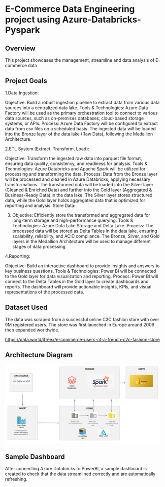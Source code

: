 # E-Commerce Data Engineering project using Azure-Databricks-Pyspark

## Overview

This project showcases the management, streamline and data analysis of E-commerce data

## Project Goals

1.Data Ingestion:

Objective: Build a robust ingestion pipeline to extract data from various data sources into a centralized data lake.
Tools & Technologies: Azure Data Factory will be used as the primary orchestration tool to connect to various data sources, such as on-premises databases, cloud-based storage systems, or APIs.
Process:
Azure Data Factory will be configured to extract data from csv files on a scheduled basis.
The ingested data will be loaded into the Bronze layer of the data lake (Raw Data), following the Medallion Architecture.

2.ETL System (Extract, Transform, Load):

Objective: Transform the ingested raw data into parquet file format, ensuring data quality, consistency, and readiness for analysis.
Tools & Technologies: Azure Databricks and Apache Spark will be utilized for processing and transforming the data.
Process:
Data from the Bronze layer will be processed and cleaned in Azure Databricks, applying necessary transformations.
The transformed data will be loaded into the Silver layer (Cleaned & Enriched Data) and further into the Gold layer (Aggregated & Business-Ready Data) in the data lake.
The Silver layer stores structured data, while the Gold layer holds aggregated data that is optimized for reporting and analysis.
Store Data:

3. Objective: Efficiently store the transformed and aggregated data for long-term storage and high-performance querying.
Tools & Technologies: Azure Data Lake Storage and Delta Lake.
Process:
The processed data will be stored as Delta Tables in the data lake, ensuring scalability, reliability, and ACID compliance.
The Bronze, Silver, and Gold layers in the Medallion Architecture will be used to manage different stages of data processing.

4.Reporting:

Objective: Build an interactive dashboard to provide insights and answers to key business questions.
Tools & Technologies: Power BI will be connected to the Gold layer for data visualization and reporting.
Process:
Power BI will connect to the Delta Tables in the Gold layer to create dashboards and reports.
The dashboard will provide actionable insights, KPIs, and visual representations of the processed data.



## Dataset Used

The data was scraped from a successful online C2C fashion store with over 9M registered users. The store was first launched in Europe around 2009 then expanded worldwide.

https://data.world/jfreex/e-commerce-users-of-a-french-c2c-fashion-store

## Architecture Diagram
<img src="Architecture.png">

## Sample Dashboard

After connecting Azure Databricks to PowerBI, a sample dashboard is created to check that the data streamlined correctly and are automatically refreshing. 
